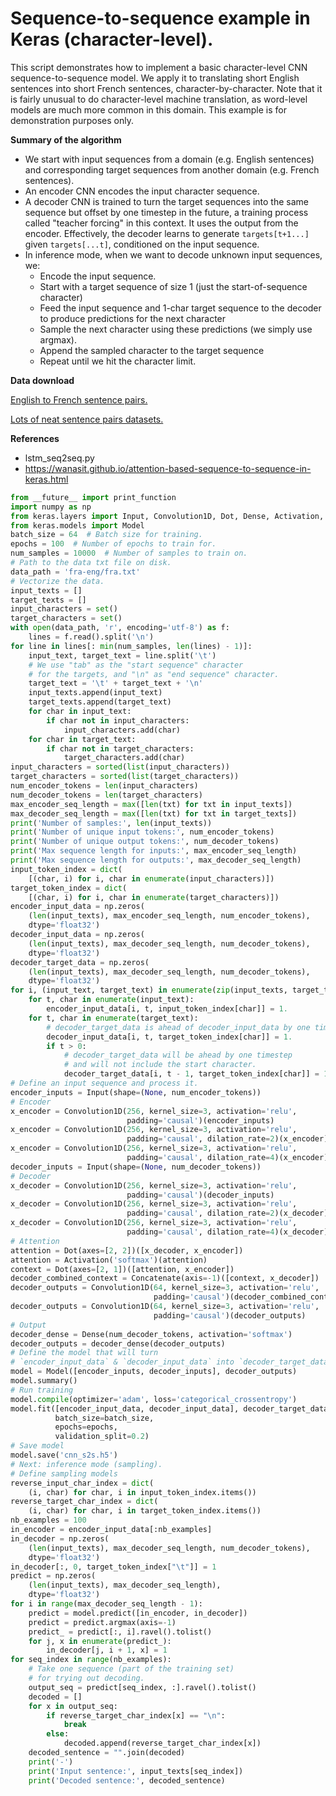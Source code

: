 # Sequence-to-sequence example in Keras (character-level).

This script demonstrates how to implement a basic character-level CNN
sequence-to-sequence model. We apply it to translating
short English sentences into short French sentences,
character-by-character. Note that it is fairly unusual to
do character-level machine translation, as word-level
models are much more common in this domain. This example
is for demonstration purposes only.

**Summary of the algorithm**

- We start with input sequences from a domain (e.g. English sentences)
    and corresponding target sequences from another domain
    (e.g. French sentences).
- An encoder CNN encodes the input character sequence.
- A decoder CNN is trained to turn the target sequences into
    the same sequence but offset by one timestep in the future,
    a training process called "teacher forcing" in this context.
    It uses the output from the encoder.
    Effectively, the decoder learns to generate `targets[t+1...]`
    given `targets[...t]`, conditioned on the input sequence.
- In inference mode, when we want to decode unknown input sequences, we:
    - Encode the input sequence.
    - Start with a target sequence of size 1
        (just the start-of-sequence character)
    - Feed the input sequence and 1-char target sequence
        to the decoder to produce predictions for the next character
    - Sample the next character using these predictions
        (we simply use argmax).
    - Append the sampled character to the target sequence
    - Repeat until we hit the character limit.

**Data download**

[English to French sentence pairs.
](http://www.manythings.org/anki/fra-eng.zip)

[Lots of neat sentence pairs datasets.
](http://www.manythings.org/anki/)

**References**

- lstm_seq2seq.py
- https://wanasit.github.io/attention-based-sequence-to-sequence-in-keras.html


```python
from __future__ import print_function
import numpy as np
from keras.layers import Input, Convolution1D, Dot, Dense, Activation, Concatenate
from keras.models import Model
batch_size = 64  # Batch size for training.
epochs = 100  # Number of epochs to train for.
num_samples = 10000  # Number of samples to train on.
# Path to the data txt file on disk.
data_path = 'fra-eng/fra.txt'
# Vectorize the data.
input_texts = []
target_texts = []
input_characters = set()
target_characters = set()
with open(data_path, 'r', encoding='utf-8') as f:
    lines = f.read().split('\n')
for line in lines[: min(num_samples, len(lines) - 1)]:
    input_text, target_text = line.split('\t')
    # We use "tab" as the "start sequence" character
    # for the targets, and "\n" as "end sequence" character.
    target_text = '\t' + target_text + '\n'
    input_texts.append(input_text)
    target_texts.append(target_text)
    for char in input_text:
        if char not in input_characters:
            input_characters.add(char)
    for char in target_text:
        if char not in target_characters:
            target_characters.add(char)
input_characters = sorted(list(input_characters))
target_characters = sorted(list(target_characters))
num_encoder_tokens = len(input_characters)
num_decoder_tokens = len(target_characters)
max_encoder_seq_length = max([len(txt) for txt in input_texts])
max_decoder_seq_length = max([len(txt) for txt in target_texts])
print('Number of samples:', len(input_texts))
print('Number of unique input tokens:', num_encoder_tokens)
print('Number of unique output tokens:', num_decoder_tokens)
print('Max sequence length for inputs:', max_encoder_seq_length)
print('Max sequence length for outputs:', max_decoder_seq_length)
input_token_index = dict(
    [(char, i) for i, char in enumerate(input_characters)])
target_token_index = dict(
    [(char, i) for i, char in enumerate(target_characters)])
encoder_input_data = np.zeros(
    (len(input_texts), max_encoder_seq_length, num_encoder_tokens),
    dtype='float32')
decoder_input_data = np.zeros(
    (len(input_texts), max_decoder_seq_length, num_decoder_tokens),
    dtype='float32')
decoder_target_data = np.zeros(
    (len(input_texts), max_decoder_seq_length, num_decoder_tokens),
    dtype='float32')
for i, (input_text, target_text) in enumerate(zip(input_texts, target_texts)):
    for t, char in enumerate(input_text):
        encoder_input_data[i, t, input_token_index[char]] = 1.
    for t, char in enumerate(target_text):
        # decoder_target_data is ahead of decoder_input_data by one timestep
        decoder_input_data[i, t, target_token_index[char]] = 1.
        if t > 0:
            # decoder_target_data will be ahead by one timestep
            # and will not include the start character.
            decoder_target_data[i, t - 1, target_token_index[char]] = 1.
# Define an input sequence and process it.
encoder_inputs = Input(shape=(None, num_encoder_tokens))
# Encoder
x_encoder = Convolution1D(256, kernel_size=3, activation='relu',
                          padding='causal')(encoder_inputs)
x_encoder = Convolution1D(256, kernel_size=3, activation='relu',
                          padding='causal', dilation_rate=2)(x_encoder)
x_encoder = Convolution1D(256, kernel_size=3, activation='relu',
                          padding='causal', dilation_rate=4)(x_encoder)
decoder_inputs = Input(shape=(None, num_decoder_tokens))
# Decoder
x_decoder = Convolution1D(256, kernel_size=3, activation='relu',
                          padding='causal')(decoder_inputs)
x_decoder = Convolution1D(256, kernel_size=3, activation='relu',
                          padding='causal', dilation_rate=2)(x_decoder)
x_decoder = Convolution1D(256, kernel_size=3, activation='relu',
                          padding='causal', dilation_rate=4)(x_decoder)
# Attention
attention = Dot(axes=[2, 2])([x_decoder, x_encoder])
attention = Activation('softmax')(attention)
context = Dot(axes=[2, 1])([attention, x_encoder])
decoder_combined_context = Concatenate(axis=-1)([context, x_decoder])
decoder_outputs = Convolution1D(64, kernel_size=3, activation='relu',
                                padding='causal')(decoder_combined_context)
decoder_outputs = Convolution1D(64, kernel_size=3, activation='relu',
                                padding='causal')(decoder_outputs)
# Output
decoder_dense = Dense(num_decoder_tokens, activation='softmax')
decoder_outputs = decoder_dense(decoder_outputs)
# Define the model that will turn
# `encoder_input_data` & `decoder_input_data` into `decoder_target_data`
model = Model([encoder_inputs, decoder_inputs], decoder_outputs)
model.summary()
# Run training
model.compile(optimizer='adam', loss='categorical_crossentropy')
model.fit([encoder_input_data, decoder_input_data], decoder_target_data,
          batch_size=batch_size,
          epochs=epochs,
          validation_split=0.2)
# Save model
model.save('cnn_s2s.h5')
# Next: inference mode (sampling).
# Define sampling models
reverse_input_char_index = dict(
    (i, char) for char, i in input_token_index.items())
reverse_target_char_index = dict(
    (i, char) for char, i in target_token_index.items())
nb_examples = 100
in_encoder = encoder_input_data[:nb_examples]
in_decoder = np.zeros(
    (len(input_texts), max_decoder_seq_length, num_decoder_tokens),
    dtype='float32')
in_decoder[:, 0, target_token_index["\t"]] = 1
predict = np.zeros(
    (len(input_texts), max_decoder_seq_length),
    dtype='float32')
for i in range(max_decoder_seq_length - 1):
    predict = model.predict([in_encoder, in_decoder])
    predict = predict.argmax(axis=-1)
    predict_ = predict[:, i].ravel().tolist()
    for j, x in enumerate(predict_):
        in_decoder[j, i + 1, x] = 1
for seq_index in range(nb_examples):
    # Take one sequence (part of the training set)
    # for trying out decoding.
    output_seq = predict[seq_index, :].ravel().tolist()
    decoded = []
    for x in output_seq:
        if reverse_target_char_index[x] == "\n":
            break
        else:
            decoded.append(reverse_target_char_index[x])
    decoded_sentence = "".join(decoded)
    print('-')
    print('Input sentence:', input_texts[seq_index])
    print('Decoded sentence:', decoded_sentence)
```
